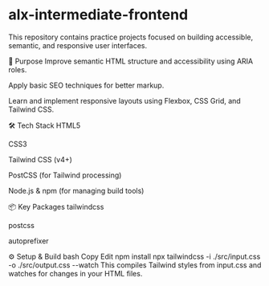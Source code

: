 # alx-intermediate-frontend

This repository contains practice projects focused on building accessible, semantic, and responsive user interfaces.

📌 Purpose
Improve semantic HTML structure and accessibility using ARIA roles.

Apply basic SEO techniques for better markup.

Learn and implement responsive layouts using Flexbox, CSS Grid, and Tailwind CSS.

🛠️ Tech Stack
HTML5

CSS3

Tailwind CSS (v4+)

PostCSS (for Tailwind processing)

Node.js & npm (for managing build tools)

📦 Key Packages
tailwindcss

postcss

autoprefixer

⚙️ Setup & Build
bash
Copy
Edit
npm install
npx tailwindcss -i ./src/input.css -o ./src/output.css --watch
This compiles Tailwind styles from input.css and watches for changes in your HTML files.

